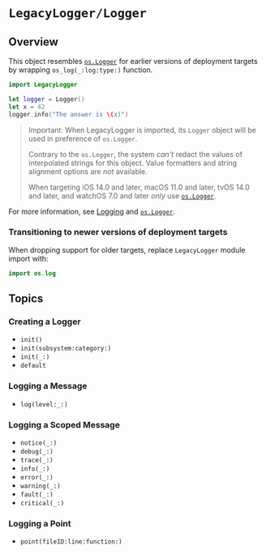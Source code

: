 # ``LegacyLogger/Logger``

## Overview

This object resembles [`os.Logger`](https://developer.apple.com/documentation/os/logger) for earlier versions of deployment targets by wrapping `os_log(_:log:type:)` function.

```swift
import LegacyLogger

let logger = Logger()
let x = 42
logger.info("The answer is \(x)")
```

> Important: When LegacyLogger is imported, its `Logger` object will be used in preference of `os.Logger`.
>
> Contrary to the `os.Logger`, the system *can't* redact the values of interpolated strings for this object. Value formatters and string alignment options are *not* available.
>
> When targeting iOS 14.0 and later, macOS 11.0 and later, tvOS 14.0 and later, and watchOS 7.0 and later *only* use [`os.Logger`](https://developer.apple.com/documentation/os/logger).

For more information, see [Logging](https://developer.apple.com/documentation/os/logging) and [`os.Logger`](https://developer.apple.com/documentation/os/logger).

### Transitioning to newer versions of deployment targets

When dropping support for older targets, replace `LegacyLogger` module import with:

```swift
import os.log
```

## Topics

### Creating a Logger

- ``init()``
- ``init(subsystem:category:)``
- ``init(_:)``
- ``default``

### Logging a Message

- ``log(level:_:)``

### Logging a Scoped Message

- ``notice(_:)``
- ``debug(_:)``
- ``trace(_:)``
- ``info(_:)``
- ``error(_:)``
- ``warning(_:)``
- ``fault(_:)``
- ``critical(_:)``

### Logging a Point

- ``point(fileID:line:function:)``
